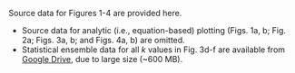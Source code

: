 Source data for Figures 1-4 are provided here.

* Source data for analytic (i.e., equation-based) plotting (Figs. 1a, b; Fig. 2a; Figs. 3a, b; and Figs. 4a, b) are omitted.
* Statistical ensemble data for all *k* values in Fig. 3d-f are available from [Google Drive](https://docs.google.com/spreadsheets/d/1LMYFbZNzWwEoIrqFPqPfJ4Uzu6Z-qw1k/edit?usp=share_link&ouid=100955084673439857120&rtpof=true&sd=true), due to large size (~600 MB).

